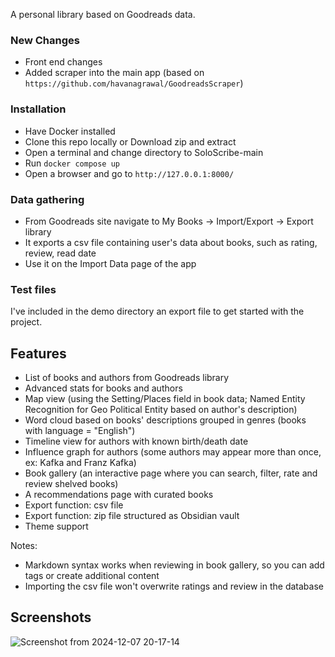 A personal library based on Goodreads data.

### New Changes
- Front end changes
- Added scraper into the main app (based on `https://github.com/havanagrawal/GoodreadsScraper`)

### Installation

- Have Docker installed
- Clone this repo locally or Download zip and extract
- Open a terminal and change directory to SoloScribe-main
- Run `docker compose up`
- Open a browser and go to `http://127.0.0.1:8000/`

### Data gathering
- From Goodreads site navigate to My Books -> Import/Export -> Export library
- It exports a csv file containing user's data about books, such as rating, review, read date
- Use it on the Import Data page of the app

### Test files

I've included in the demo directory an export file to get started with the project.

## Features

- List of books and authors from Goodreads library
- Advanced stats for books and authors
- Map view (using the Setting/Places field in book data; Named Entity Recognition for Geo Political Entity based on author's description)
- Word cloud based on books' descriptions grouped in genres (books with language = "English")
- Timeline view for authors with known birth/death date
- Influence graph for authors (some authors may appear more than once, ex: Kafka and Franz Kafka)
- Book gallery (an interactive page where you can search, filter, rate and review shelved books)
- A recommendations page with curated books
- Export function: csv file
- Export function: zip file structured as Obsidian vault
- Theme support

Notes:
- Markdown syntax works when reviewing in book gallery, so you can add tags or create additional content
- Importing the csv file won't overwrite ratings and review in the database

## Screenshots
![Screenshot from 2024-12-07 20-17-14](https://github.com/user-attachments/assets/4743597c-9e85-44cf-b567-fb028bcea4b6)


